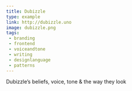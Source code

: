 ```yaml
---
title: Dubizzle
type: example
link: http://dubizzle.uno
image: dubizzle.png
tags:
 - branding
 - frontend
 - voiceandtone
 - writing
 - designlanguage
 - patterns
---
```


Dubizzle’s beliefs, voice, tone & the way they look
